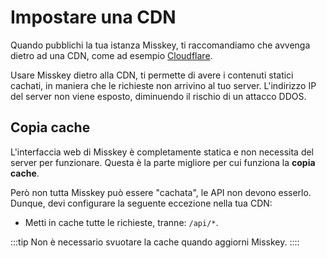 # Impostare una CDN

Quando pubblichi la tua istanza Misskey, ti raccomandiamo che avvenga dietro ad una CDN, come ad esempio [Cloudflare](https://www.cloudflare.com/).

Usare Misskey dietro alla CDN, ti permette di avere i contenuti statici cachati, in maniera che le richieste non arrivino al tuo server. L'indirizzo IP del server non viene esposto, diminuendo il rischio di un attacco DDOS.

## Copia cache

L'interfaccia web di Misskey è completamente statica e non necessita del server per funzionare. Questa è la parte migliore per cui funziona la **copia cache**.

Però non tutta Misskey può essere "cachata", le API non devono esserlo. Dunque, devi configurare la seguente eccezione nella tua CDN:

- Metti in cache tutte le richieste, tranne: `/api/*`.

:::tip
Non è necessario svuotare la cache quando aggiorni Misskey.
::::
